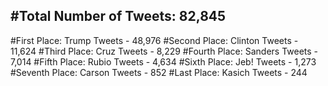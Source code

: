 #Total Number of Tweets: 82,845 
---
#First Place: Trump Tweets - 48,976
#Second Place: Clinton Tweets - 11,624
#Third Place: Cruz Tweets - 8,229
#Fourth Place: Sanders Tweets - 7,014
#Fifth Place: Rubio Tweets - 4,634
#Sixth Place: Jeb! Tweets - 1,273
#Seventh Place: Carson Tweets - 852
#Last Place: Kasich Tweets - 244
